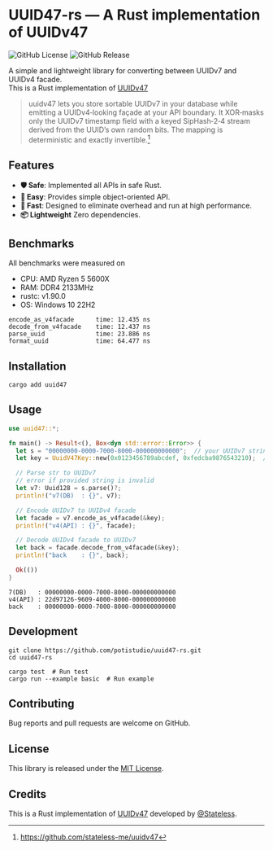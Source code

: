 # UUID47-rs — A Rust implementation of UUIDv47

![GitHub License](https://img.shields.io/github/license/potistudio/uuid47-rs)
![GitHub Release](https://img.shields.io/github/v/release/potistudio/uuid47-rs)

A simple and lightweight library for converting between UUIDv7 and UUIDv4 facade.  
This is a Rust implementation of [UUIDv47](https://github.com/stateless-me/uuidv47)

> uuidv47 lets you store sortable UUIDv7 in your database while emitting a UUIDv4‑looking façade at your API boundary. It XOR‑masks only the UUIDv7 timestamp field with a keyed SipHash‑2‑4 stream derived from the UUID’s own random bits. The mapping is deterministic and exactly invertible.[^1]

## Features

- **🛡 Safe**: Implemented all APIs in safe Rust.
- **🔰 Easy**: Provides simple object-oriented API.
- **🚀 Fast**: Designed to eliminate overhead and run at high performance.
- **📦 Lightweight** Zero dependencies.

## Benchmarks

All benchmarks were measured on

- CPU: AMD Ryzen 5 5600X
- RAM: DDR4 2133MHz
- rustc: v1.90.0
- OS: Windows 10 22H2

```text
encode_as_v4facade      time: 12.435 ns
decode_from_v4facade    time: 12.437 ns
parse_uuid              time: 23.886 ns
format_uuid             time: 64.477 ns
```

## Installation

```shell
cargo add uuid47
```

## Usage

```rust
use uuid47::*;

fn main() -> Result<(), Box<dyn std::error::Error>> {
  let s = "00000000-0000-7000-8000-000000000000";  // your UUIDv7 string
  let key = UuidV47Key::new(0x0123456789abcdef, 0xfedcba9876543210);  // your 128-bit key

  // Parse str to UUIDv7
  // error if provided string is invalid
  let v7: Uuid128 = s.parse()?;
  println!("v7(DB)  : {}", v7);

  // Encode UUIDv7 to UUIDv4 facade
  let facade = v7.encode_as_v4facade(&key);
  println!("v4(API) : {}", facade);

  // Decode UUIDv4 facade to UUIDv7
  let back = facade.decode_from_v4facade(&key);
  println!("back    : {}", back);

  Ok(())
}
```

```text
7(DB)   : 00000000-0000-7000-8000-000000000000
v4(API) : 22d97126-9609-4000-8000-000000000000
back    : 00000000-0000-7000-8000-000000000000
```

## Development

```shell
git clone https://github.com/potistudio/uuid47-rs.git
cd uuid47-rs

cargo test  # Run test
cargo run --example basic  # Run example
```

## Contributing

Bug reports and pull requests are welcome on GitHub.

## License

This library is released under the [MIT License](LICENSE).

## Credits

This is a Rust implementation of [UUIDv47](https://github.com/stateless-me/uuidv47) developed by [@Stateless](https://github.com/stateless-me).

[^1]: <https://github.com/stateless-me/uuidv47>
